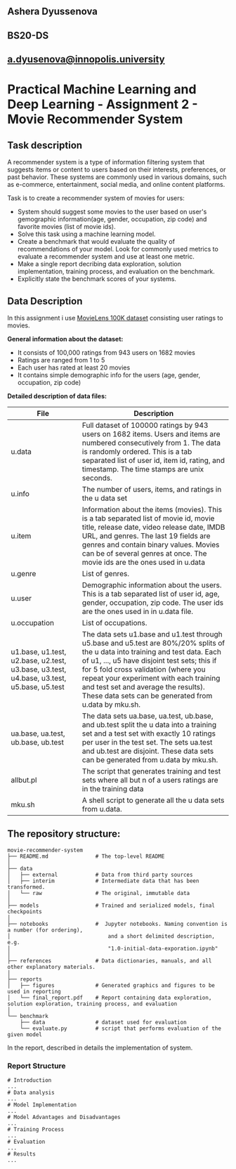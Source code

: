 ## Ashera Dyussenova 
## BS20-DS
## a.dyusenova@innopolis.university

# Practical Machine Learning and Deep Learning - Assignment 2 - Movie Recommender System

## Task description

A recommender system is a type of information filtering system that suggests items or content to users based on their interests, preferences, or past behavior. These systems are commonly used in various domains, such as e-commerce, entertainment, social media, and online content platforms.

Task is to create a recommender system of movies for users:
* System should suggest some movies to the user based on user's gemographic information(age, gender, occupation, zip code) and favorite movies (list of movie ids).
* Solve this task using a machine learning model.
* Create a benchmark that would evaluate the quality of recommendations of your model. Look for commonly used metrics to evaluate a recommender system and use at least one metric.
* Make a single report decribing data exploration, solution implementation, training process, and evaluation on the benchmark.
* Explicitly state the benchmark scores of your systems.

## Data Description

In this assignment i use [MovieLens 100K dataset](https://grouplens.org/datasets/movielens/100k/) consisting user ratings to movies.

**General information about the dataset:**
* It consists of 100,000 ratings from 943 users on 1682 movies
* Ratings are ranged from 1 to 5
* Each user has rated at least 20 movies
* It contains simple demographic info for the users (age, gender, occupation, zip code)

**Detailed description of data files:**

| **File** | **Description** |
| -------- | --------------- |
| u.data | Full dataset of 100000 ratings by 943 users on 1682 items. Users and items are numbered consecutively from 1. The data is randomly ordered. This is a tab separated list of user id, item id, rating, and timestamp. The time stamps are unix seconds. |
| u.info | The number of users, items, and ratings in the u data set |
| u.item | Information about the items (movies). This is a tab separated list of movie id, movie title, release date, video release date, IMDB URL, and genres. The last 19 fields are genres and contain binary values. Movies can be of several genres at once. The movie ids are the ones used in u.data |
| u.genre | List of genres. |
| u.user | Demographic information about the users. This is a tab separated list of user id, age, gender, occupation, zip code. The user ids are the ones used in in u.data file. |
| u.occupation | List of occupations. |
| u1.base, u1.test, u2.base, u2.test, u3.base, u3.test, u4.base, u3.test, u5.base, u5.test | The data sets u1.base and u1.test through u5.base and u5.test are 80%/20% splits of the u data into training and test data. Each of u1, ..., u5 have disjoint test sets; this if for 5 fold cross validation (where you repeat your experiment with each training and test set and average the results). These data sets can be generated from u.data by mku.sh. |
| ua.base, ua.test, ub.base, ub.test | The data sets ua.base, ua.test, ub.base, and ub.test split the u data into a training set and a test set with exactly 10 ratings per user in the test set. The sets ua.test and ub.test are disjoint. These data sets can be generated from u.data by mku.sh. |
| allbut.pl | The script that generates training and test sets where all but n of a users ratings are in the training data |
| mku.sh | A shell script to generate all the u data sets from u.data. |

## The repository structure:

```
movie-recommender-system
├── README.md               # The top-level README
│
├── data
│   ├── external            # Data from third party sources
│   ├── interim             # Intermediate data that has been transformed.
│   └── raw                 # The original, immutable data
│
├── models                  # Trained and serialized models, final checkpoints
│
├── notebooks               #  Jupyter notebooks. Naming convention is a number (for ordering),
│                               and a short delimited description, e.g.
│                               "1.0-initial-data-exporation.ipynb"            
│ 
├── references              # Data dictionaries, manuals, and all other explanatory materials.
│
├── reports
│   ├── figures             # Generated graphics and figures to be used in reporting
│   └── final_report.pdf    # Report containing data exploration, solution exploration, training process, and evaluation
│
└── benchmark
    ├── data                # dataset used for evaluation 
    └── evaluate.py         # script that performs evaluation of the given model
```


In the report, described in details the implementation of system.

### Report Structure

```
# Introduction
...
# Data analysis
...
# Model Implementation
...
# Model Advantages and Disadvantages
...
# Training Process
...
# Evaluation
...
# Results
...
```
